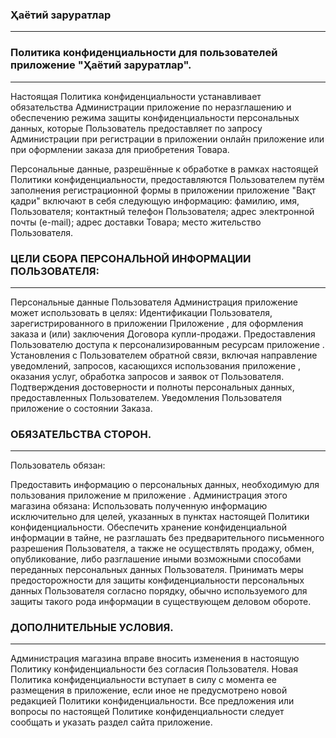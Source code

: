 <h3>Ҳаётий заруратлар</h3><hr/>

<h3>Политика конфиденциальности для пользователей приложение "Ҳаётий заруратлар".</h3><hr/>

Настоящая Политика конфиденциальности устанавливает обязательства Администрации приложение по неразглашению и обеспечению
режима защиты конфиденциальности персональных данных, 
которые Пользователь предоставляет по запросу Администрации при регистрации в приложении онлайн приложение или при оформлении заказа для приобретения Товара.

Персональные данные, разрешённые к обработке в рамках настоящей Политики конфиденциальности, предоставляются Пользователем путём заполнения регистрационной формы в приложении приложение "Вақт қадри" включают в себя следующую информацию:
фамилию, имя, Пользователя; контактный телефон Пользователя; адрес электронной почты (e-mail); адрес доставки Товара; место жительство Пользователя.

<h3>ЦЕЛИ СБОРА ПЕРСОНАЛЬНОЙ ИНФОРМАЦИИ ПОЛЬЗОВАТЕЛЯ:</h3><hr/>
Персональные данные Пользователя Администрация приложение может использовать в целях: Идентификации Пользователя, зарегистрированного в приложении Приложение , для оформления заказа и (или) заключения Договора купли-продажи. Предоставления Пользователю доступа к персонализированным ресурсам приложение . Установления с Пользователем обратной связи, включая направление уведомлений, запросов, касающихся использования приложение , оказания услуг, обработка запросов и заявок от Пользователя. Подтверждения достоверности и полноты персональных данных, предоставленных Пользователем. Уведомления Пользователя приложение о состоянии Заказа.

<h3>ОБЯЗАТЕЛЬСТВА СТОРОН.</h3><hr/>
Пользователь обязан:

Предоставить информацию о персональных данных, необходимую для пользования приложение м приложение . Администрация этого магазина обязана: Использовать полученную информацию исключительно для целей, указанных в пунктах настоящей Политики конфиденциальности. Обеспечить хранение конфиденциальной информации в тайне, не разглашать без предварительного письменного разрешения Пользователя, а также не осуществлять продажу, обмен, опубликование, либо разглашение иными возможными способами переданных персональных данных Пользователя. Принимать меры предосторожности для защиты конфиденциальности персональных данных Пользователя согласно порядку, обычно используемого для защиты такого рода информации в существующем деловом обороте.

<h3>ДОПОЛНИТЕЛЬНЫЕ УСЛОВИЯ.</h3><hr/>
Администрация магазина вправе вносить изменения в настоящую Политику конфиденциальности без согласия Пользователя. Новая Политика конфиденциальности вступает в силу с момента ее размещения в приложение, если иное не предусмотрено новой редакцией Политики конфиденциальности. 
Все предложения или вопросы по настоящей Политике конфиденциальности следует сообщать и указать раздел сайта приложение.
